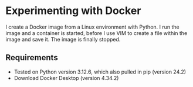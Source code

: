 # Experimenting with Docker

I create a Docker image from a Linux environment with Python. I run the image and a container is started, before I use VIM to create a file within the image and save it. The image is finally stopped.

## Requirements

- Tested on Python version 3.12.6, which also pulled in pip (version 24.2)
- Download Docker Desktop (version 4.34.2)
